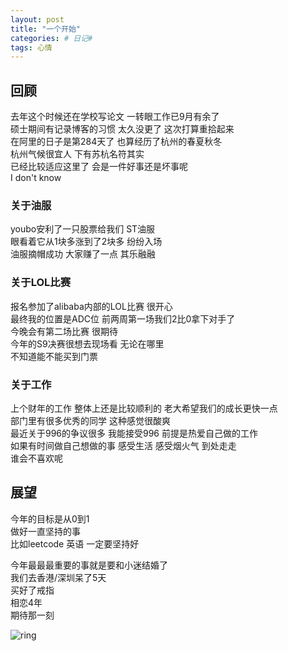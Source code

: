 ```yaml
---
layout: post
title: "一个开始"
categories: # 日记#
tags: 心情
---
```


##  回顾

去年这个时候还在学校写论文  一转眼工作已9月有余了   
硕士期间有记录博客的习惯 太久没更了 这次打算重拾起来   
在阿里的日子是第284天了 也算经历了杭州的春夏秋冬   
杭州气候很宜人 下有苏杭名符其实   
已经比较适应这里了 会是一件好事还是坏事呢   
I don't know   

<!--more-->

### 关于油服   

youbo安利了一只股票给我们 ST油服   
眼看着它从1块多涨到了2块多 纷纷入场   
油服摘帽成功 大家赚了一点 其乐融融   

### 关于LOL比赛   

报名参加了alibaba内部的LOL比赛 很开心   
最终我的位置是ADC位 前两周第一场我们2比0拿下对手了   
今晚会有第二场比赛 很期待   
今年的S9决赛很想去现场看 无论在哪里   
不知道能不能买到门票   

### 关于工作

上个财年的工作 整体上还是比较顺利的 老大希望我们的成长更快一点   
部门里有很多优秀的同学 这种感觉很酸爽   
最近关于996的争议很多 我能接受996 前提是热爱自己做的工作   
如果有时间做自己想做的事 感受生活 感受烟火气  到处走走   
谁会不喜欢呢   

##  展望   

今年的目标是从0到1   
做好一直坚持的事   
比如leetcode 英语 一定要坚持好   


今年最最最重要的事就是要和小迷结婚了   
我们去香港/深圳呆了5天   
买好了戒指   
相恋4年   
期待那一刻   

![ring](../../../assets/photo/IMG_20190406_122447.jpg)   
